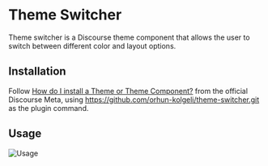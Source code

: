 # Theme Switcher

Theme switcher is a Discourse theme component that allows the user to switch between different color and layout options.

## Installation

Follow [How do I install a Theme or Theme Component?](https://meta.discourse.org/t/how-do-i-install-a-theme-or-theme-component/63682) from the official Discourse Meta, using https://github.com/orhun-kolgeli/theme-switcher.git as the plugin command.

## Usage

![Usage](https://github.com/orhun-kolgeli/theme-switcher/blob/main/usage.gif)
